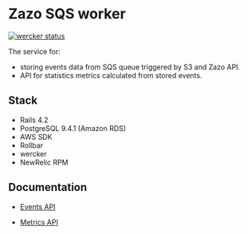 Zazo SQS worker
===============

[![wercker status](https://app.wercker.com/status/f7ba9ca361242d452a563b4fd3b049f6/m "wercker status")](https://app.wercker.com/project/bykey/f7ba9ca361242d452a563b4fd3b049f6)

The service for:
* storing events data from SQS queue triggered by S3 and Zazo API.
* API for statistics metrics calculated from stored events.

Stack
------

* Rails 4.2
* PostgreSQL 9.4.1 (Amazon RDS)
* AWS SDK
* Rollbar
* wercker
* NewRelic RPM

Documentation
-------------

* [Events API](https://github.com/noplanb/zazo_sqs_worker/blob/feature/user-activity/doc/events.apib)

* [Metrics API](https://github.com/noplanb/zazo_sqs_worker/blob/feature/user-activity/doc/metrics.apib)

